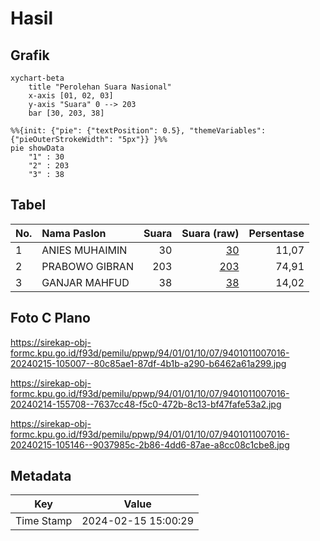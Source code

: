 # Hasil

## Grafik

```mermaid
xychart-beta
    title "Perolehan Suara Nasional"
    x-axis [01, 02, 03]
    y-axis "Suara" 0 --> 203
    bar [30, 203, 38]
```

```mermaid
%%{init: {"pie": {"textPosition": 0.5}, "themeVariables": {"pieOuterStrokeWidth": "5px"}} }%%
pie showData
    "1" : 30
    "2" : 203
    "3" : 38
```

## Tabel

| No. | Nama Paslon    | Suara | Suara (raw) | Persentase |
|:--- |:-------------- | -----:| -----------:| ----------:|
| 1   | ANIES MUHAIMIN | 30    | [30][p-1]   | 11,07      |
| 2   | PRABOWO GIBRAN | 203   | [203][p-2]  | 74,91      |
| 3   | GANJAR MAHFUD  | 38    | [38][p-3]   | 14,02      |


[p-1]: https://github.com/gigit-pemilu/pemilu-2024/blob/main/pilpres/hitung-suara/sub/94-papua-tengah/sub/01-nabire/sub/01-nabire/sub/1007-karang-mulia/sub/016-tps/sub/paslon-1.txt
[p-2]: https://github.com/gigit-pemilu/pemilu-2024/blob/main/pilpres/hitung-suara/sub/94-papua-tengah/sub/01-nabire/sub/01-nabire/sub/1007-karang-mulia/sub/016-tps/sub/paslon-2.txt
[p-3]: https://github.com/gigit-pemilu/pemilu-2024/blob/main/pilpres/hitung-suara/sub/94-papua-tengah/sub/01-nabire/sub/01-nabire/sub/1007-karang-mulia/sub/016-tps/sub/paslon-3.txt

## Foto C Plano

https://sirekap-obj-formc.kpu.go.id/f93d/pemilu/ppwp/94/01/01/10/07/9401011007016-20240215-105007--80c85ae1-87df-4b1b-a290-b6462a61a299.jpg

https://sirekap-obj-formc.kpu.go.id/f93d/pemilu/ppwp/94/01/01/10/07/9401011007016-20240214-155708--7637cc48-f5c0-472b-8c13-bf47fafe53a2.jpg

https://sirekap-obj-formc.kpu.go.id/f93d/pemilu/ppwp/94/01/01/10/07/9401011007016-20240215-105146--9037985c-2b86-4dd6-87ae-a8cc08c1cbe8.jpg


## Metadata

| Key        | Value               |
| ---------- | ------------------- |
| Time Stamp | 2024-02-15 15:00:29 |




